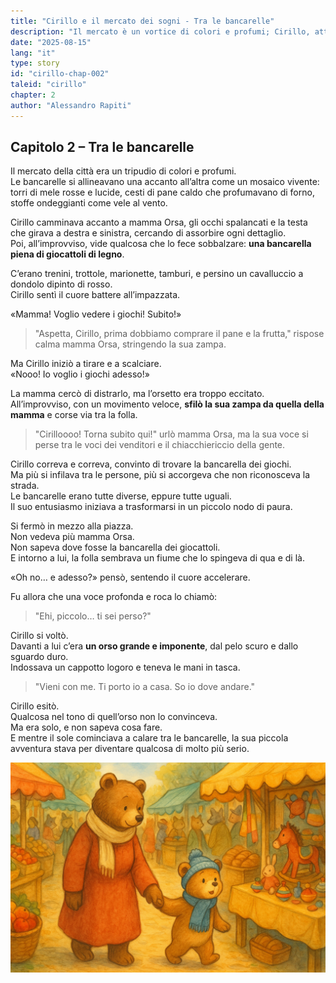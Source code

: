 ```yaml
---
title: "Cirillo e il mercato dei sogni - Tra le bancarelle"
description: "Il mercato è un vortice di colori e profumi; Cirillo, attratto dai giocattoli, si stacca dalla mamma e si perde tra la folla, fino a incontrare un orso grande e dall’aria poco amichevole."
date: "2025-08-15"
lang: "it"
type: story
id: "cirillo-chap-002"
taleid: "cirillo"
chapter: 2
author: "Alessandro Rapiti"
---
```


## Capitolo 2 – Tra le bancarelle

Il mercato della città era un tripudio di colori e profumi.  
Le bancarelle si allineavano una accanto all’altra come un mosaico vivente: torri di mele rosse e lucide, cesti di pane caldo che profumavano di forno, stoffe ondeggianti come vele al vento.

Cirillo camminava accanto a mamma Orsa, gli occhi spalancati e la testa che girava a destra e sinistra, cercando di assorbire ogni dettaglio.  
Poi, all’improvviso, vide qualcosa che lo fece sobbalzare: **una bancarella piena di giocattoli di legno**.

C’erano trenini, trottole, marionette, tamburi, e persino un cavalluccio a dondolo dipinto di rosso.  
Cirillo sentì il cuore battere all’impazzata.

«Mamma! Voglio vedere i giochi! Subito!»

> "Aspetta, Cirillo, prima dobbiamo comprare il pane e la frutta," rispose calma mamma Orsa, stringendo la sua zampa.

Ma Cirillo iniziò a tirare e a scalciare.  
«Nooo! Io voglio i giochi adesso!»

La mamma cercò di distrarlo, ma l’orsetto era troppo eccitato.  
All’improvviso, con un movimento veloce, **sfilò la sua zampa da quella della mamma** e corse via tra la folla.

> "Cirilloooo! Torna subito qui!" urlò mamma Orsa, ma la sua voce si perse tra le voci dei venditori e il chiacchiericcio della gente.

Cirillo correva e correva, convinto di trovare la bancarella dei giochi.  
Ma più si infilava tra le persone, più si accorgeva che non riconosceva la strada.  
Le bancarelle erano tutte diverse, eppure tutte uguali.  
Il suo entusiasmo iniziava a trasformarsi in un piccolo nodo di paura.

Si fermò in mezzo alla piazza.  
Non vedeva più mamma Orsa.  
Non sapeva dove fosse la bancarella dei giocattoli.  
E intorno a lui, la folla sembrava un fiume che lo spingeva di qua e di là.

«Oh no… e adesso?» pensò, sentendo il cuore accelerare.

Fu allora che una voce profonda e roca lo chiamò:  
> "Ehi, piccolo… ti sei perso?"

Cirillo si voltò.  
Davanti a lui c’era **un orso grande e imponente**, dal pelo scuro e dallo sguardo duro.  
Indossava un cappotto logoro e teneva le mani in tasca.

> "Vieni con me. Ti porto io a casa. So io dove andare."

Cirillo esitò.  
Qualcosa nel tono di quell’orso non lo convinceva.  
Ma era solo, e non sapeva cosa fare.  
E mentre il sole cominciava a calare tra le bancarelle, la sua piccola avventura stava per diventare qualcosa di molto più serio.

![Cirillo](../../../assets/cirillo/cirillo_chap_002.png)